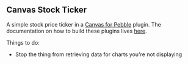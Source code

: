## Canvas Stock Ticker

A simple stock price ticker in a [Canvas for Pebble](http://pebblecanvas.blogspot.com/) plugin. The documentation on how to build these plugins lives [here](http://pebblecanvas.blogspot.com/p/plugins.html).

Things to do:

* Stop the thing from retrieving data for charts you're not displaying
